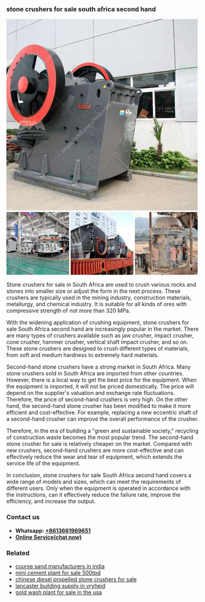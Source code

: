 <h3>stone crushers for sale south africa second hand</h3><img src='1706767267.jpg' alt=''><p>Stone crushers for sale in South Africa are used to crush various rocks and stones into smaller size or adjust the form in the next process. These crushers are typically used in the mining industry, construction materials, metallurgy, and chemical industry. It is suitable for all kinds of ores with compressive strength of not more than 320 MPa.</p><p>With the widening application of crushing equipment, stone crushers for sale South Africa second hand are increasingly popular in the market. There are many types of crushers available such as jaw crusher, impact crusher, cone crusher, hammer crusher, vertical shaft impact crusher, and so on. These stone crushers are designed to crush different types of materials, from soft and medium hardness to extremely hard materials.</p><p>Second-hand stone crushers have a strong market in South Africa. Many stone crushers sold in South Africa are imported from other countries. However, there is a local way to get the best price for the equipment. When the equipment is imported, it will not be priced domestically. The price will depend on the supplier's valuation and exchange rate fluctuations. Therefore, the price of second-hand crushers is very high. On the other hand, the second-hand stone crusher has been modified to make it more efficient and cost-effective. For example, replacing a new eccentric shaft of a second-hand crusher can improve the overall performance of the crusher.</p><p>Therefore, in the era of building a "green and sustainable society," recycling of construction waste becomes the most popular trend. The second-hand stone crusher for sale is relatively cheaper on the market. Compared with new crushers, second-hand crushers are more cost-effective and can effectively reduce the wear and tear of equipment, which extends the service life of the equipment.</p><p>In conclusion, stone crushers for sale South Africa second hand covers a wide range of models and sizes, which can meet the requirements of different users. Only when the equipment is operated in accordance with the instructions, can it effectively reduce the failure rate, improve the efficiency, and increase the output.</p><h3>Contact us</h3><ul><li><strong>Whatsapp:&nbsp;<a href="https://wa.me/8613661969651">+8613661969651</a></strong></li><li><a href="https://swt.shibang-china.com/?git&amp;zhl&amp;stone crushers for sale south africa second hand"><strong>Online Service(chat now)</strong></a></li></ul><h3>Related</h3><ul><li><a href='course sand manufacturers in india.md'>course sand manufacturers in india</a></li><li><a href='mini cement plant for sale 500tpd.md'>mini cement plant for sale 500tpd</a></li><li><a href='chinese diesel propelled stone crushers for sale.md'>chinese diesel propelled stone crushers for sale</a></li><li><a href='lancaster building supply in vryheid.md'>lancaster building supply in vryheid</a></li><li><a href='gold wash plant for sale in the usa.md'>gold wash plant for sale in the usa</a></li></ul>